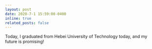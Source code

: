 ```yaml
---
layout: post
date: 2020-7-1 15:59:00-0400
inline: true
related_posts: false
---
```


Today, I graduated from Hebei University of Technology today, and my future is promising!
